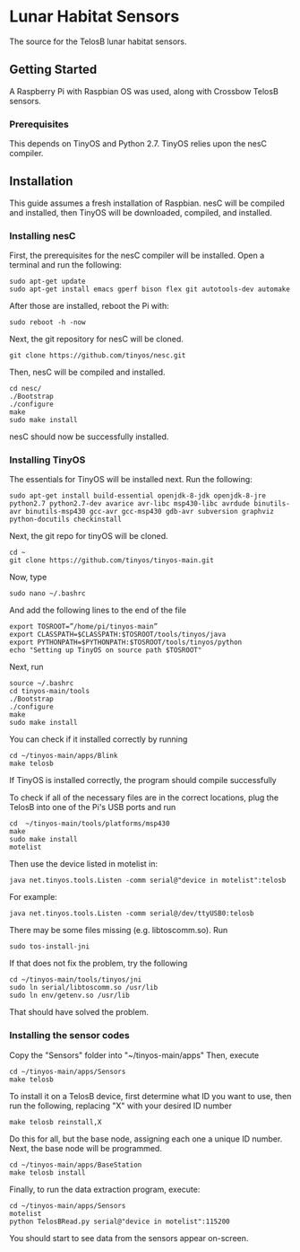 # Lunar Habitat Sensors
  The source for the TelosB lunar habitat sensors.
  
## Getting Started
A Raspberry Pi with Raspbian OS was used, along with Crossbow TelosB sensors.

### Prerequisites
This depends on TinyOS and Python 2.7. TinyOS relies upon the nesC compiler.

## Installation
This guide assumes a fresh installation of Raspbian.
nesC will be compiled and installed, then TinyOS will be downloaded, compiled, and installed.

### Installing nesC
First, the prerequisites for the nesC compiler will be installed.
Open a terminal and run the following:

    sudo apt-get update
    sudo apt-get install emacs gperf bison flex git autotools-dev automake
After those are installed, reboot the Pi with:

    sudo reboot -h -now
Next, the git repository for nesC will be cloned.

    git clone https://github.com/tinyos/nesc.git
Then, nesC will be compiled and installed.

    cd nesc/
    ./Bootstrap
    ./configure
    make
    sudo make install
nesC should now be successfully installed.

### Installing TinyOS
The essentials for TinyOS will be installed next. Run the following:

    sudo apt-get install build-essential openjdk-8-jdk openjdk-8-jre python2.7 python2.7-dev avarice avr-libc msp430-libc avrdude binutils-avr binutils-msp430 gcc-avr gcc-msp430 gdb-avr subversion graphviz python-docutils checkinstall
Next, the git repo for tinyOS will be cloned.

    cd ~
    git clone https://github.com/tinyos/tinyos-main.git  
Now, type

    sudo nano ~/.bashrc
And add the following lines to the end of the file

    export TOSROOT=”/home/pi/tinyos-main”
    export CLASSPATH=$CLASSPATH:$TOSROOT/tools/tinyos/java
    export PYTHONPATH=$PYTHONPATH:$TOSROOT/tools/tinyos/python
    echo "Setting up TinyOS on source path $TOSROOT"
    
Next, run

    source ~/.bashrc
    cd tinyos-main/tools
    ./Bootstrap
    ./configure
    make
    sudo make install
    
You can check if it installed correctly by running

    cd ~/tinyos-main/apps/Blink
    make telosb
If TinyOS is installed correctly, the program should compile successfully

To check if all of the necessary files are in the correct locations, plug the TelosB into one of the Pi's USB ports and run

    cd  ~/tinyos-main/tools/platforms/msp430
    make
    sudo make install
    motelist
Then use the device listed in motelist in:

    java net.tinyos.tools.Listen -comm serial@"device in motelist":telosb
For example:

    java net.tinyos.tools.Listen -comm serial@/dev/ttyUSB0:telosb
    
There may be some files missing (e.g. libtoscomm.so). Run

    sudo tos-install-jni
If that does not fix the problem, try the following
    
    cd ~/tinyos-main/tools/tinyos/jni
    sudo ln serial/libtoscomm.so /usr/lib
    sudo ln env/getenv.so /usr/lib
That should have solved the problem.

### Installing the sensor codes
Copy the "Sensors" folder into "~/tinyos-main/apps" Then, execute

    cd ~/tinyos-main/apps/Sensors
    make telosb
To install it on a TelosB device, first determine what ID you want to use, then run the following, replacing "X" with your desired ID number

    make telosb reinstall,X
Do this for all, but the base node, assigning each one a unique ID number. Next, the base node will be programmed.

    cd ~/tinyos-main/apps/BaseStation
    make telosb install
    
Finally, to run the data extraction program, execute:

    cd ~/tinyos-main/apps/Sensors
    motelist
    python TelosBRead.py serial@"device in motelist":115200
You should start to see data from the sensors appear on-screen.
